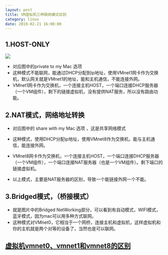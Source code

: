 ```yaml
---
layout: post
title: VM虚拟机三种联网模式区别
category: linux 
date: 2019-02-21 16:00:00
---
```



## 1.HOST-ONLY  

![](images/vmnet.png) 

* 对应图中的private to my Mac 选项
* 这种模式不能联网，能通过DHCP分配到ip地址，使用VMnet1网卡作为交换机，默认网关就是VMnet1的地址，能和主机通信，不能连接外网。
* VMnet1网卡作为交换机，一个连接主机HOST，一个端口连接DHCP服务器（一个VM组件），剩下的链接虚拟机，没有提供NAT服务，所以没有路由功能。

## 2.NAT模式，网络地址转换

* 对应图中的 share with my Mac 选项 ，这是共享网络模式

* 这种模式，使用DHCP分配ip地址，使用VMnet8作为交换机，能与主机通信，能连接外网。
* VMnet8网卡作为交换机，一个连接主机HOST，一个端口连接DHCP服务器（一个VM组件），一个端口连接NAT服务器（也是一个VM组件）。剩下端口的链接虚拟机。

* 以上模式，主要是NAT服务器的区别，导致一个能链接外网一个不能。

## 3.Bridged模式，（桥接模式）

* 就是图片中的Bridged NetWorking部分，可以看到有自动模式，WIFI模式，蓝牙模式，因为mac可以用多种方式联网。
* 这种模式对VMnet0，它相当于一个网桥，连接主机和虚拟机，这样虚拟机和你的主机就是两个对等的设备了，当然也是可以联网。

## [虚拟机vmnet0、vmnet1和vmnet8的区别](https://www.cnblogs.com/feifei-cyj/p/7686166.html)